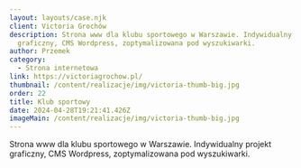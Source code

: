 ```yaml
---
layout: layouts/case.njk
client: Victoria Grochów
description: Strona www dla klubu sportowego w Warszawie. Indywidualny projekt
  graficzny, CMS Wordpress, zoptymalizowana pod wyszukiwarki.
author: Przemek
category:
  - Strona internetowa
link: https://victoriagrochow.pl/
thumbnail: /content/realizacje/img/victoria-thumb-big.jpg
order: 22
title: Klub sportowy
date: 2024-04-28T19:21:41.426Z
imageMain: /content/realizacje/img/victoria-thumb-big.jpg
---
```

Strona www dla klubu sportowego w Warszawie. Indywidualny projekt graficzny, CMS Wordpress, zoptymalizowana pod wyszukiwarki.